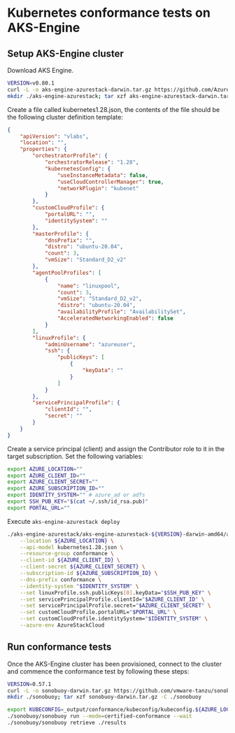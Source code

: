# Kubernetes conformance tests on AKS-Engine

## Setup AKS-Engine cluster

Download AKS Engine.

```bash
VERSION=v0.80.1
curl -L -o aks-engine-azurestack-darwin.tar.gz https://github.com/Azure/aks-engine-azurestack/releases/download/${VERSION}/aks-engine-azurestack-${VERSION}-darwin-amd64.tar.gz
mkdir ./aks-engine-azurestack; tar xzf aks-engine-azurestack-darwin.tar.gz -C ./aks-engine-azurestack
```

Create a file called kubernetes1.28.json, the contents of the file should be the following cluster definition template:

```json
{
    "apiVersion": "vlabs",
    "location": "",
    "properties": {
        "orchestratorProfile": {
            "orchestratorRelease": "1.28",
            "kubernetesConfig": {
                "useInstanceMetadata": false,
                "useCloudControllerManager": true,
                "networkPlugin": "kubenet"
            }
        },
        "customCloudProfile": {
            "portalURL": "",
            "identitySystem": ""
        },
        "masterProfile": {
            "dnsPrefix": "",
            "distro": "ubuntu-20.04",
            "count": 3,
            "vmSize": "Standard_D2_v2"
        },
        "agentPoolProfiles": [
            {
                "name": "linuxpool",
                "count": 3,
                "vmSize": "Standard_D2_v2",
                "distro": "ubuntu-20.04",
                "availabilityProfile": "AvailabilitySet",
                "AcceleratedNetworkingEnabled": false
            }
        ],
        "linuxProfile": {
            "adminUsername": "azureuser",
            "ssh": {
                "publicKeys": [
                    {
                        "keyData": ""
                    }
                ]
            }
        },
        "servicePrincipalProfile": {
            "clientId": "",
            "secret": ""
        }
    }
}
```

Create a service principal (client) and assign the Contributor role to it in the target subscription. Set the following variables:

```bash
export AZURE_LOCATION=""
export AZURE_CLIENT_ID=""
export AZURE_CLIENT_SECRET=""
export AZURE_SUBSCRIPTION_ID=""
export IDENTITY_SYSTEM="" # azure_ad or adfs
export SSH_PUB_KEY="$(cat ~/.ssh/id_rsa.pub)"
export PORTAL_URL=""
```

Execute `aks-engine-azurestack deploy`

```bash
./aks-engine-azurestack/aks-engine-azurestack-${VERSION}-darwin-amd64/aks-engine-azurestack deploy \
    --location ${AZURE_LOCATION} \
    --api-model kubernetes1.28.json \
    --resource-group conformance \
    --client-id ${AZURE_CLIENT_ID} \
    --client-secret ${AZURE_CLIENT_SECRET} \
    --subscription-id ${AZURE_SUBSCRIPTION_ID} \
    --dns-prefix conformance \
    --identity-system "$IDENTITY_SYSTEM" \
    --set linuxProfile.ssh.publicKeys[0].keyData="$SSH_PUB_KEY" \
    --set servicePrincipalProfile.clientId="$AZURE_CLIENT_ID" \
    --set servicePrincipalProfile.secret="$AZURE_CLIENT_SECRET" \
    --set customCloudProfile.portalURL="$PORTAL_URL" \
    --set customCloudProfile.identitySystem="$IDENTITY_SYSTEM" \
    --azure-env AzureStackCloud
```

## Run conformance tests

Once the AKS-Engine cluster has been provisioned, connect to the cluster and commence the conformance test by following these steps:

```bash
VERSION=0.57.1
curl -L -o sonobuoy-darwin.tar.gz https://github.com/vmware-tanzu/sonobuoy/releases/download/v${VERSION}/sonobuoy_${VERSION}_darwin_amd64.tar.gz
mkdir ./sonobuoy; tar xzf sonobuoy-darwin.tar.gz -C ./sonobuoy

export KUBECONFIG=_output/conformance/kubeconfig/kubeconfig.${AZURE_LOCATION}.json
./sonobuoy/sonobuoy run --mode=certified-conformance --wait
./sonobuoy/sonobuoy retrieve ./results
```
